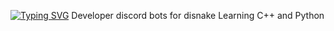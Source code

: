 [![Typing SVG](https://readme-typing-svg.herokuapp.com?color=%e292ee&lines=Hello!+I'm+Malix)](https://git.io/typing-svg)
Developer discord bots for disnake
Learning C++ and Python 
